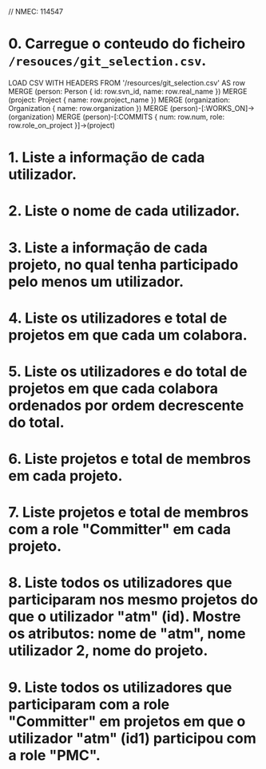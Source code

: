 // NMEC: 114547

# 0. Carregue o conteudo do ficheiro `/resouces/git_selection.csv`.
LOAD CSV WITH HEADERS FROM '/resources/git_selection.csv' AS row
MERGE (person: Person { id: row.svn_id, name: row.real_name })
MERGE (project: Project { name: row.project_name })
MERGE (organization: Organization { name: row.organization })
MERGE (person)-[:WORKS_ON]->(organization)
MERGE (person)-[:COMMITS { num: row.num, role: row.role_on_project }]->(project)


# 1. Liste a informação de cada utilizador.

# 2. Liste o nome de cada utilizador.

# 3. Liste a informação de cada projeto, no qual tenha participado pelo menos um utilizador.

# 4. Liste os utilizadores e total de projetos em que cada um colabora.

# 5. Liste os utilizadores e do total de projetos em que cada colabora ordenados por ordem decrescente do total.

# 6. Liste projetos e total de membros em cada projeto.

# 7. Liste projetos e total de membros com a role "Committer" em cada projeto.

# 8. Liste todos os utilizadores que participaram nos mesmo projetos do que o utilizador "atm" (id). Mostre os atributos: nome de "atm", nome utilizador 2, nome do projeto.

# 9. Liste todos os utilizadores que participaram com a role "Committer" em projetos em que o utilizador "atm" (id1) participou com a role "PMC".